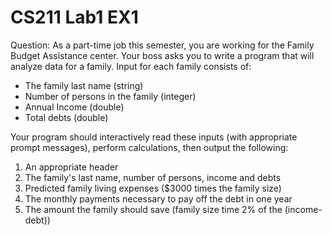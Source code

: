 # CS211 Lab1 EX1

Question: As a part-time job this semester, you are working for the Family Budget Assistance center. Your boss asks you to write a program that will analyze data for a family. Input for each family consists of:

- The family last name (string)
- Number of persons in the family (integer)
- Annual Income (double)
- Total debts (double)

Your program should interactively read these inputs (with appropriate prompt messages), perform calculations, then output the following:

1. An appropriate header
2. The family's last name, number of persons, income and debts
3. Predicted family living expenses ($3000 times the family size)
4. The monthly payments necessary to pay off the debt in one year
5. The amount the family should save (family size time 2% of the (income-debt))


